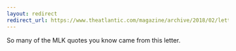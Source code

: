 ```yaml
---
layout: redirect
redirect_url: https://www.theatlantic.com/magazine/archive/2018/02/letter-from-birmingham-jail/552461/
---
```

So many of the MLK quotes you know came from this letter.
